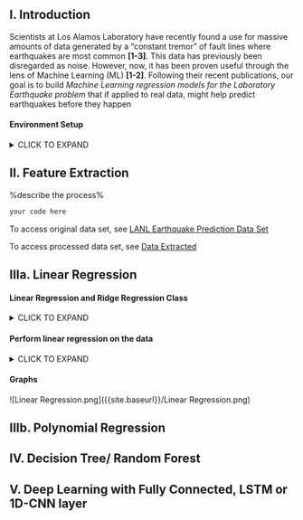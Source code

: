 ## I. Introduction
Scientists at Los Alamos Laboratory have recently found a use for massive amounts of data generated by a “constant tremor” of fault lines where earthquakes are most common **[1-3]**. This data has previously been disregarded as noise. However, now, it has been proven useful through the lens of Machine Learning (ML) **[1-2]**. Following their recent publications, our goal is to build _Machine Learning regression models for the Laboratory Earthquake problem_ that if applied to real data, might help predict earthquakes before they happen

#### Environment Setup
<details><summary>CLICK TO EXPAND</summary>
<p>

```markdown
import os
from scipy import ndimage, misc
from matplotlib import pyplot as plt
import numpy as np
from sklearn.datasets import load_boston, load_diabetes, load_digits, load_breast_cancer
from keras.datasets import mnist
import pandas as pd
from sklearn.linear_model import LinearRegression
%matplotlib inline
```
</p>
</details>

## II. Feature Extraction
%describe the process%

```markdown
your code here
```
To access original data set, see [LANL Earthquake Prediction Data Set](https://www.kaggle.com/c/LANL-Earthquake-Prediction/data)

To access processed data set, see [Data Extracted](extract_train_full.csv)

## IIIa. Linear Regression
#### Linear Regression and Ridge Regression Class
<details><summary>CLICK TO EXPAND</summary>
<p>

```markdown
class LinearReg(object):
    @staticmethod 
    def fit(xtrain, ytrain):
        x_tp = np.transpose(xtrain)
        weight = np.linalg.inv(x_tp @ xtrain) @ x_tp @ ytrain
        return weight
        raise NotImplementedError

    @staticmethod
    def predict(xtest, weight):
        prediction = xtest @ weight
        return prediction
        raise NotImplementedError
        
class RidgeReg(LinearReg):

    @staticmethod
    def fit(xtrain, ytrain, c_lambda):
        xtrain = np.append(np.ones((xtrain.shape[0], 1)), xtrain, axis = 1)
        tau = c_lambda * np.eye(xtrain.shape[1])
        tau[0][0] = 0
        weight = np.linalg.inv(xtrain.T @ xtrain + tau) @ xtrain.T @ ytrain
        return weight
        raise NotImplementedError
        
    def predict(xtest, weight):
        x_phi = np.append(np.ones((xtest.shape[0],1)), xtest, axis = 1)
        prediction = x_phi @ weight
        return prediction
        raise NotImplementedError
```
</p>
</details>

#### Perform linear regression on the data
<details><summary>CLICK TO EXPAND</summary>
<p>

```markdown
train = pd.read_csv("extract_train_full.csv", delimiter = ',')
dataset = train.as_matrix()
features = dataset[0:dataset.shape[0], 1:6]
target = dataset[0:dataset.shape[0], 6]
weight = LinearReg.fit(features, target)
predict = LinearReg.predict(features, weight)

fig, axes = plt.subplots(nrows=2, ncols=3)
fig.tight_layout()
fig.subplots_adjust(left=0.1, bottom=-1.2, right=0.9, top=0.9, wspace=0.4, hspace=0.2)

plt.subplot(321)
plt.ylabel("Target Values")
plt.xlabel("Feature #1")
feature_one = dataset[0:dataset.shape[0], 1].reshape(dataset.shape[0], 1)
x = np.array([np.amin(feature_one),np.amax(feature_one)])
y = np.array([predict[np.argmin(feature_one)], predict[np.argmax(feature_one)]])
plt.plot(x, y, color = 'r', linewidth = 2.0)
plt.scatter(feature_one, target)

plt.subplot(322)
plt.ylabel("Target Values")
plt.xlabel("Feature #2")
feature_two = dataset[0:dataset.shape[0], 2].reshape(dataset.shape[0], 1)
x = np.array([np.amin(feature_two),np.amax(feature_two)])
y = np.array([predict[np.argmin(feature_two)], predict[np.argmax(feature_two)]])
plt.plot(x, y, color = 'r', linewidth = 2.0)
plt.scatter(feature_two, target)

plt.subplot(323)
plt.ylabel("Target Values")
plt.xlabel("Feature #3")
feature_three = dataset[0:dataset.shape[0], 3].reshape(dataset.shape[0], 1)
x = np.array([np.amin(feature_three),np.amax(feature_three)])
y = np.array([predict[np.argmin(feature_three)], predict[np.argmax(feature_three)]])
plt.plot(x, y, color = 'r', linewidth = 2.0)
plt.scatter(feature_three, target)

plt.subplot(324)
plt.ylabel("Target Values")
plt.xlabel("Feature #4")
feature_four = dataset[0:dataset.shape[0], 4].reshape(dataset.shape[0], 1)
x = np.array([np.amin(feature_four),np.amax(feature_four)])
y = np.array([predict[np.argmin(feature_four)], predict[np.argmax(feature_four)]])
plt.plot(x, y, color = 'r', linewidth = 2.0)
plt.scatter(feature_four, target)

plt.subplot(325)
plt.ylabel("Target Values")
plt.xlabel("Feature #5")
feature_five = dataset[0:dataset.shape[0], 1].reshape(dataset.shape[0], 1)
x = np.array([np.amin(feature_five),np.amax(feature_five)])
y = np.array([predict[np.argmin(feature_five)], predict[np.argmax(feature_five)]])
plt.plot(x, y, color = 'r', linewidth = 2.0)
plt.scatter(feature_five, target)
```
</p>
</details>

#### Graphs
![Linear Regression.png]({{site.baseurl}}/Linear Regression.png)

## IIIb. Polynomial Regression

## IV. Decision Tree/ Random Forest

## V. Deep Learning with Fully Connected, LSTM or 1D-CNN layer
